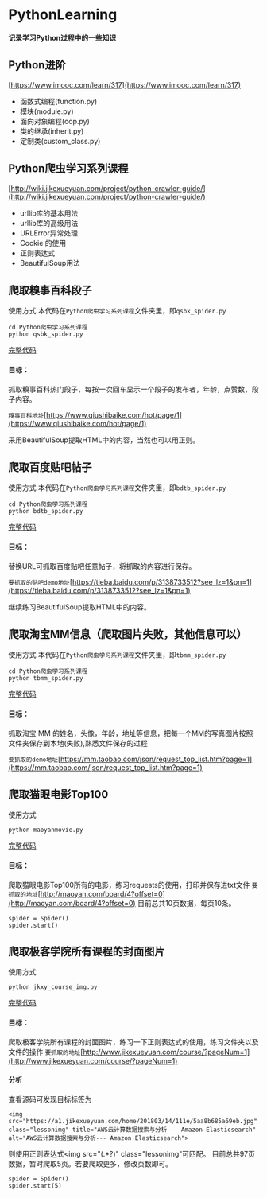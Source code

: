 # PythonLearning
**记录学习Python过程中的一些知识**
## Python进阶
[https://www.imooc.com/learn/317](https://www.imooc.com/learn/317)
- 函数式编程(function.py)
- 模块(module.py)
- 面向对象编程(oop.py)
- 类的继承(inherit.py)
- 定制类(custom_class.py)

## Python爬虫学习系列课程
[http://wiki.jikexueyuan.com/project/python-crawler-guide/](http://wiki.jikexueyuan.com/project/python-crawler-guide/)
- urllib库的基本用法
- urllib库的高级用法
- URLError异常处理
- Cookie 的使用
- 正则表达式
- BeautifulSoup用法
## 爬取糗事百科段子
使用方式
本代码在`Python爬虫学习系列课程`文件夹里，即`qsbk_spider.py`
```
cd Python爬虫学习系列课程
python qsbk_spider.py
```
[完整代码](./Python爬虫学习系列课程/qsbk_spider.py)
#### 目标：
抓取糗事百科热门段子，每按一次回车显示一个段子的发布者，年龄，点赞数，段子内容。

`糗事百科地址`[https://www.qiushibaike.com/hot/page/1](https://www.qiushibaike.com/hot/page/1)

采用BeautifulSoup提取HTML中的内容，当然也可以用正则。

## 爬取百度贴吧帖子
使用方式
本代码在`Python爬虫学习系列课程`文件夹里，即`bdtb_spider.py`
```
cd Python爬虫学习系列课程
python bdtb_spider.py
```
[完整代码](./Python爬虫学习系列课程/bdtb_spider.py)
#### 目标：
替换URL可抓取百度贴吧任意帖子，将抓取的内容进行保存。

`要抓取的贴吧demo地址`[https://tieba.baidu.com/p/3138733512?see_lz=1&pn=1](https://tieba.baidu.com/p/3138733512?see_lz=1&pn=1)

继续练习BeautifulSoup提取HTML中的内容。
## 爬取淘宝MM信息（爬取图片失败，其他信息可以）
使用方式
本代码在`Python爬虫学习系列课程`文件夹里，即`tbmm_spider.py`
```
cd Python爬虫学习系列课程
python tbmm_spider.py
```
[完整代码](./Python爬虫学习系列课程/tbmm_spider.py)
#### 目标：
抓取淘宝 MM 的姓名，头像，年龄，地址等信息，把每一个MM的写真图片按照文件夹保存到本地(失败),熟悉文件保存的过程

`要抓取的demo地址`[https://mm.taobao.com/json/request_top_list.htm?page=1](https://mm.taobao.com/json/request_top_list.htm?page=1)

## 爬取猫眼电影Top100
使用方式
```
python maoyanmovie.py
```
[完整代码](./maoyanmovie.py)
#### 目标：
爬取猫眼电影Top100所有的电影，练习requests的使用，打印并保存进txt文件
`要抓取的地址`[http://maoyan.com/board/4?offset=0](http://maoyan.com/board/4?offset=0)
目前总共10页数据，每页10条。
```
spider = Spider()
spider.start()
```

## 爬取极客学院所有课程的封面图片
使用方式
```
python jkxy_course_img.py
```
[完整代码](./tbmm_spider.py)
#### 目标：
爬取极客学院所有课程的封面图片，练习一下正则表达式的使用，练习文件夹以及文件的操作
`要抓取的地址`[http://www.jikexueyuan.com/course/?pageNum=1](http://www.jikexueyuan.com/course/?pageNum=1)
#### 分析
查看源码可发现目标标签为
```
<img src="https://a1.jikexueyuan.com/home/201803/14/111e/5aa8b685a69eb.jpg" class="lessonimg" title="AWS云计算数据搜索与分析--- Amazon Elasticsearch" alt="AWS云计算数据搜索与分析--- Amazon Elasticsearch">
```
则使用正则表达式<img src="(.*?)" class="lessonimg"可匹配。
目前总共97页数据，暂时爬取5页。若要爬取更多，修改页数即可。
```
spider = Spider()
spider.start(5)
```






